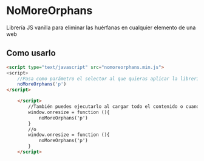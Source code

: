 # NoMoreOrphans
Librería JS vanilla para eliminar las huérfanas en cualquier elemento de una web

## Como usarlo
```html
<script type="text/javascript" src="nomoreorphans.min.js">
<script>
    //Pasa como parámetro el selector al que quieras aplicar la librería ('p', '.clase', '#id', 'p.clase')
    noMoreOrphans('p')
</script>
```

```html
    </script>
        //También puedes ejecutarlo al cargar todo el contenido o cuando se reescala la pantall
        window.onresize = function (){
            noMoreOrphans('p')
        }
        //o
        window.onresize = function (){
            noMoreOrphans('p')
        }
    </script>
```
